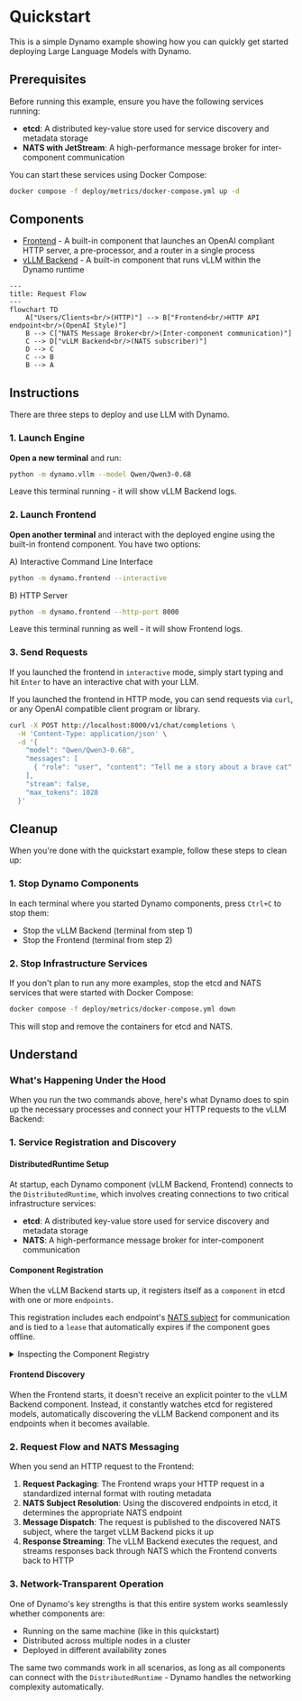 # Quickstart

This is a simple Dynamo example showing how you can quickly get started deploying Large Language Models with Dynamo.

## Prerequisites

Before running this example, ensure you have the following services running:

- **etcd**: A distributed key-value store used for service discovery and metadata storage
- **NATS with JetStream**: A high-performance message broker for inter-component communication

You can start these services using Docker Compose:

```bash
docker compose -f deploy/metrics/docker-compose.yml up -d
```

## Components

- [Frontend](../../../components/frontend/README) - A built-in component that launches an OpenAI compliant HTTP server, a pre-processor, and a router in a single process
- [vLLM Backend](../../../components/backends/vllm/README) - A built-in component that runs vLLM within the Dynamo runtime

```mermaid
---
title: Request Flow
---
flowchart TD
    A["Users/Clients<br/>(HTTP)"] --> B["Frontend<br/>HTTP API endpoint<br/>(OpenAI Style)"]
    B --> C["NATS Message Broker<br/>(Inter-component communication)"]
    C --> D["vLLM Backend<br/>(NATS subscriber)"]
    D --> C
    C --> B
    B --> A
```

## Instructions

There are three steps to deploy and use LLM with Dynamo.

### 1. Launch Engine

**Open a new terminal** and run:

```bash
python -m dynamo.vllm --model Qwen/Qwen3-0.6B
```

Leave this terminal running - it will show vLLM Backend logs.

### 2. Launch Frontend

**Open another terminal** and interact with the deployed engine using the built-in frontend component. You have two options:

A) Interactive Command Line Interface

```bash
python -m dynamo.frontend --interactive
```

B) HTTP Server

```bash
python -m dynamo.frontend --http-port 8000
```

Leave this terminal running as well - it will show Frontend logs.

### 3. Send Requests

If you launched the frontend in `interactive` mode, simply start typing and hit `Enter` to have an interactive chat with your LLM.

If you launched the frontend in HTTP mode, you can send requests via `curl`, or any OpenAI compatible client program or library.

```bash
curl -X POST http://localhost:8000/v1/chat/completions \
  -H 'Content-Type: application/json' \
  -d '{
    "model": "Qwen/Qwen3-0.6B",
    "messages": [
      { "role": "user", "content": "Tell me a story about a brave cat" }
    ],
    "stream": false,
    "max_tokens": 1028
  }'
```

## Cleanup

When you're done with the quickstart example, follow these steps to clean up:

### 1. Stop Dynamo Components

In each terminal where you started Dynamo components, press `Ctrl+C` to stop them:
- Stop the vLLM Backend (terminal from step 1)
- Stop the Frontend (terminal from step 2)

### 2. Stop Infrastructure Services

If you don't plan to run any more examples, stop the etcd and NATS services that were started with Docker Compose:

```bash
docker compose -f deploy/metrics/docker-compose.yml down
```

This will stop and remove the containers for etcd and NATS.


## Understand

### What's Happening Under the Hood

When you run the two commands above, here's what Dynamo does to spin up the necessary processes and connect your HTTP requests to the vLLM Backend:

### 1. Service Registration and Discovery

#### DistributedRuntime Setup
At startup, each Dynamo component (vLLM Backend, Frontend) connects to the `DistributedRuntime`, which involves creating connections to two critical infrastructure services:

- **etcd**: A distributed key-value store used for service discovery and metadata storage
- **NATS**: A high-performance message broker for inter-component communication

#### Component Registration

When the vLLM Backend starts up, it registers itself as a `component` in etcd with one or more `endpoints`.

This registration includes each endpoint's [NATS subject](https://docs.nats.io/nats-concepts/subjects) for communication and is tied to a `lease` that automatically expires if the component goes offline.

<details>
<summary> Inspecting the Component Registry </summary>

If you want to find out more about the internal organization of components in Dynamo, you can inspect the contents of `etcd` using the [`etcdctl` command line tool](https://etcd.io/docs/latest/dev-guide/interacting_v3/). For this example, you can try running

```bash
etcdctl get "instances" --prefix
```

which will show you each registered endpoint, along with their associated NATS subject. Note that the specific etcd and NATS info is internal and always subject to change -- in future examples we'll show how to use the `DistributedRuntime` itself to communicate across components.
</details>


#### Frontend Discovery
When the Frontend starts, it doesn't receive an explicit pointer to the vLLM Backend component. Instead, it constantly watches etcd for registered models, automatically discovering the vLLM Backend component and its endpoints when it becomes available.

### 2. Request Flow and NATS Messaging

When you send an HTTP request to the Frontend:

1. **Request Packaging**: The Frontend wraps your HTTP request in a standardized internal format with routing metadata
2. **NATS Subject Resolution**: Using the discovered endpoints in etcd, it determines the appropriate NATS endpoint
3. **Message Dispatch**: The request is published to the discovered NATS subject, where the target vLLM Backend picks it up
4. **Response Streaming**: The vLLM Backend executes the request, and streams responses back through NATS which the Frontend converts back to HTTP

### 3. Network-Transparent Operation

One of Dynamo's key strengths is that this entire system works seamlessly whether components are:
- Running on the same machine (like in this quickstart)
- Distributed across multiple nodes in a cluster
- Deployed in different availability zones

The same two commands work in all scenarios, as long as all components can connect with the `DistributedRuntime` - Dynamo handles the networking complexity automatically.

